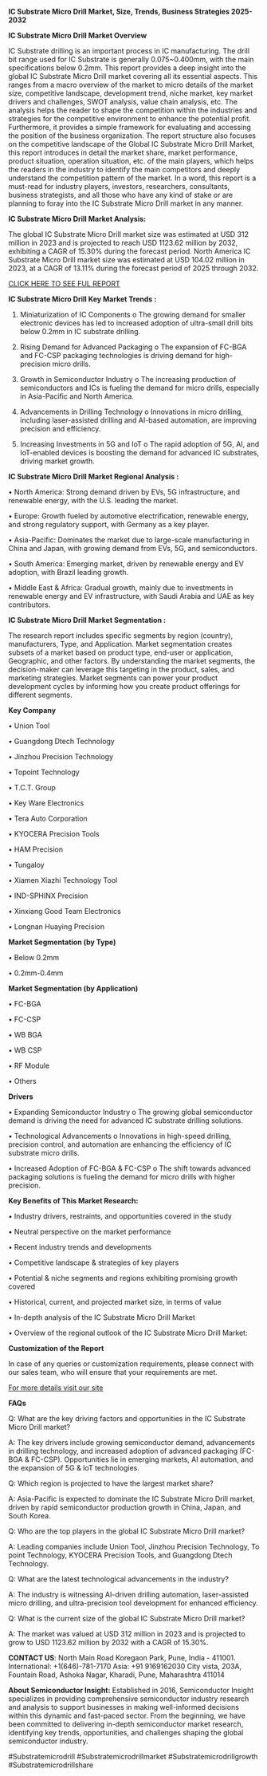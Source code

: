**IC Substrate Micro Drill Market, Size, Trends, Business Strategies 2025-2032**

**IC Substrate Micro Drill Market Overview**

IC Substrate drilling is an important process in IC manufacturing. The drill bit range used for IC Substrate is generally 0.075~0.400mm, with the main specifications below 0.2mm.
This report provides a deep insight into the global IC Substrate Micro Drill market covering all its essential aspects. This ranges from a macro overview of the market to micro details of the market size, competitive landscape, development trend, niche market, key market drivers and challenges, SWOT analysis, value chain analysis, etc.
The analysis helps the reader to shape the competition within the industries and strategies for the competitive environment to enhance the potential profit. Furthermore, it provides a simple framework for evaluating and accessing the position of the business organization. The report structure also focuses on the competitive landscape of the Global IC Substrate Micro Drill Market, this report introduces in detail the market share, market performance, product situation, operation situation, etc. of the main players, which helps the readers in the industry to identify the main competitors and deeply understand the competition pattern of the market.
In a word, this report is a must-read for industry players, investors, researchers, consultants, business strategists, and all those who have any kind of stake or are planning to foray into the IC Substrate Micro Drill market in any manner.

**IC Substrate Micro Drill Market Analysis:**

The global IC Substrate Micro Drill market size was estimated at USD 312 million in 2023 and is projected to reach USD 1123.62 million by 2032, exhibiting a CAGR of 15.30% during the forecast period.
North America IC Substrate Micro Drill market size was estimated at USD 104.02 million in 2023, at a CAGR of 13.11% during the forecast period of 2025 through 2032.

[CLICK HERE TO SEE FUL REPORT](https://semiconductorinsight.com/report/ic-substrate-micro-drill-market/)

**IC Substrate Micro Drill Key Market Trends  :**

1.	Miniaturization of IC Components
o	The growing demand for smaller electronic devices has led to increased adoption of ultra-small drill bits below 0.2mm in IC substrate drilling.

2.	Rising Demand for Advanced Packaging
o	The expansion of FC-BGA and FC-CSP packaging technologies is driving demand for high-precision micro drills.

3.	Growth in Semiconductor Industry
o	The increasing production of semiconductors and ICs is fueling the demand for micro drills, especially in Asia-Pacific and North America.

4.	Advancements in Drilling Technology
o	Innovations in micro drilling, including laser-assisted drilling and AI-based automation, are improving precision and efficiency.

5.	Increasing Investments in 5G and IoT
o	The rapid adoption of 5G, AI, and IoT-enabled devices is boosting the demand for advanced IC substrates, driving market growth.

**IC Substrate Micro Drill Market Regional Analysis :**

•	North America:
Strong demand driven by EVs, 5G infrastructure, and renewable energy, with the U.S. leading the market.

•	Europe:
Growth fueled by automotive electrification, renewable energy, and strong regulatory support, with Germany as a key player.

•	Asia-Pacific:
Dominates the market due to large-scale manufacturing in China and Japan, with growing demand from EVs, 5G, and semiconductors.

•	South America:
Emerging market, driven by renewable energy and EV adoption, with Brazil leading growth.

•	Middle East & Africa:
Gradual growth, mainly due to investments in renewable energy and EV infrastructure, with Saudi Arabia and UAE as key contributors.

**IC Substrate Micro Drill Market Segmentation :**

The research report includes specific segments by region (country), manufacturers, Type, and Application. Market segmentation creates subsets of a market based on product type, end-user or application, Geographic, and other factors. By understanding the market segments, the decision-maker can leverage this targeting in the product, sales, and marketing strategies. Market segments can power your product development cycles by informing how you create product offerings for different segments.

**Key Company**

•	Union Tool

•	Guangdong Dtech Technology

•	Jinzhou Precision Technology

•	Topoint Technology

•	T.C.T. Group

•	Key Ware Electronics

•	Tera Auto Corporation

•	KYOCERA Precision Tools

•	HAM Precision

•	Tungaloy

•	Xiamen Xiazhi Technology Tool

•	IND-SPHINX Precision

•	Xinxiang Good Team Electronics

•	Longnan Huaying Precision

**Market Segmentation (by Type)**

•	Below 0.2mm

•	0.2mm-0.4mm

**Market Segmentation (by Application)**

•	FC-BGA

•	FC-CSP

•	WB BGA

•	WB CSP

•	RF Module

•	Others

**Drivers**

•	Expanding Semiconductor Industry
o	The growing global semiconductor demand is driving the need for advanced IC substrate drilling solutions.

•	Technological Advancements
o	Innovations in high-speed drilling, precision control, and automation are enhancing the efficiency of IC substrate micro drills.

•	Increased Adoption of FC-BGA & FC-CSP
o	The shift towards advanced packaging solutions is fueling the demand for micro drills with higher precision.

**Key Benefits of This Market Research:**

•	Industry drivers, restraints, and opportunities covered in the study

•	Neutral perspective on the market performance

•	Recent industry trends and developments

•	Competitive landscape & strategies of key players

•	Potential & niche segments and regions exhibiting promising growth covered

•	Historical, current, and projected market size, in terms of value

•	In-depth analysis of the IC Substrate Micro Drill Market

•	Overview of the regional outlook of the IC Substrate Micro Drill Market:

**Customization of the Report**

In case of any queries or customization requirements, please connect with our sales team, who will ensure that your requirements are met.

[For more details visit our site](https://semiconductorinsight.com/report/ic-substrate-micro-drill-market/)

**FAQs**

Q: What are the key driving factors and opportunities in the IC Substrate Micro Drill market?

A: The key drivers include growing semiconductor demand, advancements in drilling technology, and increased adoption of advanced packaging (FC-BGA & FC-CSP). Opportunities lie in emerging markets, AI automation, and the expansion of 5G & IoT technologies.

Q: Which region is projected to have the largest market share?

A: Asia-Pacific is expected to dominate the IC Substrate Micro Drill market, driven by rapid semiconductor production growth in China, Japan, and South Korea.

Q: Who are the top players in the global IC Substrate Micro Drill market?

A: Leading companies include Union Tool, Jinzhou Precision Technology, To point Technology, KYOCERA Precision Tools, and Guangdong Dtech Technology.

Q: What are the latest technological advancements in the industry?

A: The industry is witnessing AI-driven drilling automation, laser-assisted micro drilling, and ultra-precision tool development for enhanced efficiency.

Q: What is the current size of the global IC Substrate Micro Drill market?

A: The market was valued at USD 312 million in 2023 and is projected to grow to USD 1123.62 million by 2032 with a CAGR of 15.30%.

**CONTACT US**:
North Main Road Koregaon Park, Pune, India - 411001.
International: +1(646)-781-7170
Asia: +91 9169162030
City vista, 203A, Fountain Road, Ashoka Nagar, Kharadi, Pune, Maharashtra 411014

**About Semiconductor Insight:**
Established in 2016, Semiconductor Insight specializes in providing comprehensive semiconductor industry research and analysis to support businesses in making well-informed decisions within this dynamic and fast-paced sector. From the beginning, we have been committed to delivering in-depth semiconductor market research, identifying key trends, opportunities, and challenges shaping the global semiconductor industry.

#Substratemicrodrill
#Substratemicrodrillmarket
#Substratemicrodrillgrowth
#Substratemicrodrillshare




